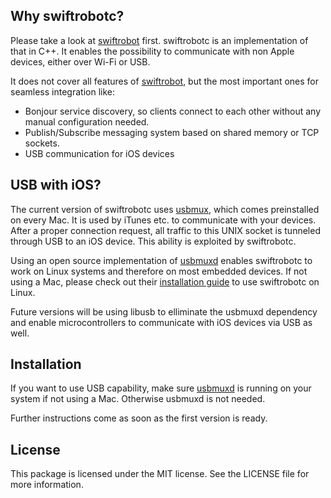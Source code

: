 ## Why swiftrobotc?
Please take a look at [swiftrobot](https://github.com/danielriege/swiftrobot) first. swiftrobotc is an implementation of that in C++. It enables the possibility to communicate with non Apple devices, either over Wi-Fi or USB.

It does not cover all features of [swiftrobot](https://github.com/danielriege/swiftrobot), but the most important ones for seamless integration like:
 - Bonjour service discovery, so clients connect to each other without any manual configuration needed.
 - Publish/Subscribe messaging system based on shared memory or TCP sockets.
 - USB communication for iOS devices

## USB with iOS?
The current version of swiftrobotc uses [usbmux](https://www.theiphonewiki.com/wiki/Usbmux), which comes preinstalled on every Mac. It is used by iTunes etc. to communicate with your devices. After a proper connection request, all traffic to this UNIX socket is tunneled through USB to an iOS device. This ability is exploited by swiftrobotc.

Using an open source implementation of [usbmuxd](https://github.com/libimobiledevice/usbmuxd) enables swiftrobotc to work on Linux systems and therefore on most embedded devices.
If not using a Mac, please check out their [installation guide](https://github.com/libimobiledevice/usbmuxd#installation--getting-started) to use swiftrobotc on Linux. 

Future versions will be using libusb to elliminate the usbmuxd dependency and enable microcontrollers to communicate with iOS devices via USB as well. 
## Installation
If you want to use USB capability, make sure [usbmuxd](https://github.com/libimobiledevice/usbmuxd) is running on your system if not using a Mac. Otherwise usbmuxd is not needed.

Further instructions come as soon as the first version is ready. 

## License
This package is licensed under the MIT license. See the LICENSE file for more information.
